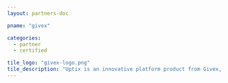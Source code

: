 ```yaml
---
layout: partners-doc

pname: "givex"

categories: 
  - partner
  - certified

tile_logo: "givex-logo.png"
tile_description: "Uptix is an innovative platform product from Givex, designed for the sports and entertainment industries. The Uptix complete suite of services turns your existing tickets into stored value tickets also known as loaded tickets. They can serve as payment at concessions and merchandise throughout your venue; enhancing the fan experience. www.Givex.com/Uptix."
---
```



